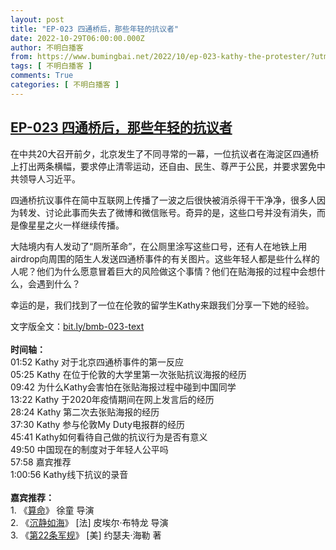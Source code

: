 ```yaml
---
layout: post
title: "EP-023 四通桥后，那些年轻的抗议者"
date: 2022-10-29T06:00:00.000Z
author: 不明白播客
from: https://www.bumingbai.net/2022/10/ep-023-kathy-the-protester/?utm_source=rss&utm_medium=rss&utm_campaign=ep-023-kathy-the-protester
tags: [ 不明白播客 ]
comments: True
categories: [ 不明白播客 ]
---
```

<!--1667023200000-->
[EP-023 四通桥后，那些年轻的抗议者](https://www.bumingbai.net/2022/10/ep-023-kathy-the-protester/?utm_source=rss&utm_medium=rss&utm_campaign=ep-023-kathy-the-protester)
------

<div>
<div id="buzzsprout-player-11583965"></div><script src="https://www.buzzsprout.com/1982525/11583965-.js?container_id=buzzsprout-player-11583965&amp;player=small" type="text/javascript" charset="utf-8"></script><p>在中共20大召开前夕，北京发生了不同寻常的一幕，一位抗议者在海淀区四通桥上打出两条横幅，要求停止清零运动，还自由、民生、尊严于公民，并要求罢免中共领导人习近平。</p><p>四通桥抗议事件在简中互联网上传播了一波之后很快被消杀得干干净净，很多人因为转发、讨论此事而失去了微博和微信账号。奇异的是，这些口号并没有消失，而是像星星之火一样继续传播。</p><p>大陆境内有人发动了“厕所革命”，在公厕里涂写这些口号，还有人在地铁上用airdrop向周围的陌生人发送四通桥事件的有关图片。这些年轻人都是些什么样的人呢？他们为什么愿意冒着巨大的风险做这个事情？他们在贴海报的过程中会想什么，会遇到什么？</p><p>幸运的是，我们找到了一位在伦敦的留学生Kathy来跟我们分享一下她的经验。</p><p>文字版全文：<a rel="noreferrer noopener" href="https://bit.ly/bmb-023-text" target="_blank">bit.ly/bmb-023-text</a><br><br><strong>时间轴：<br></strong>01:52 Kathy 对于北京四通桥事件的第一反应<br>05:25 Kathy 在位于伦敦的大学里第一次张贴抗议海报的经历<br>09:42 为什么Kathy会害怕在张贴海报过程中碰到中国同学<br>13:22 Kathy 于2020年疫情期间在网上发言后的经历<br>28:24 Kathy 第二次去张贴海报的经历<br>37:30 Kathy 参与伦敦My Duty电报群的经历<br>45:41 Kathy如何看待自己做的抗议行为是否有意义<br>49:50 中国现在的制度对于年轻人公平吗<br>57:58 嘉宾推荐<br>1:00:56 Kathy线下抗议的录音<br><br><strong>嘉宾推荐：<br></strong>1. 《<a rel="noreferrer noopener" href="https://movie.douban.com/subject/4073872/" target="_blank">算命</a>》 徐童 导演<br>2. 《<a rel="noreferrer noopener" href="https://movie.douban.com/subject/1769507/" target="_blank">沉静如海</a>》 [法] 皮埃尔·布特龙 导演<br>3. 《<a rel="noreferrer noopener" href="https://book.douban.com/subject/1088812/" target="_blank">第22条军规</a>》 [美] 约瑟夫·海勒 著</p><p></p><p></p>
</div>
